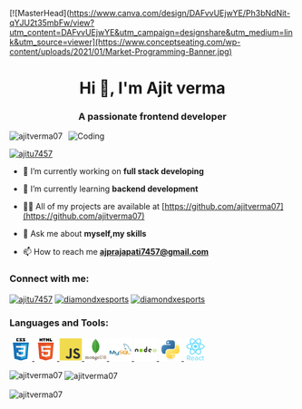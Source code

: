 [![MasterHead](https://www.canva.com/design/DAFvvUEjwYE/Ph3bNdNit-qYJU2t35mbFw/view?utm_content=DAFvvUEjwYE&utm_campaign=designshare&utm_medium=link&utm_source=viewer](https://www.conceptseating.com/wp-content/uploads/2021/01/Market-Programming-Banner.jpg)
<h1 align="center">Hi 👋, I'm Ajit verma</h1>
<h3 align="center">A passionate frontend developer</h3>
<img align="right" alt="Coding" width="400" src="https://media.tenor.com/rePDfDWO3XoAAAAd/hacking.gif">
<p align="left"> <img src="https://komarev.com/ghpvc/?username=ajitverma07&label=Profile%20views&color=0e75b6&style=flat" alt="ajitverma07" /> </p>

<p align="left"> <a href="https://twitter.com/ajitu7457" target="blank"><img src="https://img.shields.io/twitter/follow/ajitu7457?logo=twitter&style=for-the-badge" alt="ajitu7457" /></a> </p>

- 🔭 I’m currently working on **full stack developing**

- 🌱 I’m currently learning **backend development**

- 👨‍💻 All of my projects are available at [https://github.com/ajitverma07](https://github.com/ajitverma07)

- 💬 Ask me about **myself,my skills**

- 📫 How to reach me **ajprajapati7457@gmail.com**

<h3 align="left">Connect with me:</h3>
<p align="left">
<a href="https://twitter.com/ajitu7457" target="blank"><img align="center" src="https://raw.githubusercontent.com/rahuldkjain/github-profile-readme-generator/master/src/images/icons/Social/twitter.svg" alt="ajitu7457" height="30" width="40" /></a>
<a href="https://fb.com/diamondxesports" target="blank"><img align="center" src="https://raw.githubusercontent.com/rahuldkjain/github-profile-readme-generator/master/src/images/icons/Social/facebook.svg" alt="diamondxesports" height="30" width="40" /></a>
<a href="https://instagram.com/diamondxesports" target="blank"><img align="center" src="https://raw.githubusercontent.com/rahuldkjain/github-profile-readme-generator/master/src/images/icons/Social/instagram.svg" alt="diamondxesports" height="30" width="40" /></a>
</p>

<h3 align="left">Languages and Tools:</h3>
<p align="left"> <a href="https://www.w3schools.com/css/" target="_blank" rel="noreferrer"> <img src="https://raw.githubusercontent.com/devicons/devicon/master/icons/css3/css3-original-wordmark.svg" alt="css3" width="40" height="40"/> </a> <a href="https://www.w3.org/html/" target="_blank" rel="noreferrer"> <img src="https://raw.githubusercontent.com/devicons/devicon/master/icons/html5/html5-original-wordmark.svg" alt="html5" width="40" height="40"/> </a> <a href="https://developer.mozilla.org/en-US/docs/Web/JavaScript" target="_blank" rel="noreferrer"> <img src="https://raw.githubusercontent.com/devicons/devicon/master/icons/javascript/javascript-original.svg" alt="javascript" width="40" height="40"/> </a> <a href="https://www.mongodb.com/" target="_blank" rel="noreferrer"> <img src="https://raw.githubusercontent.com/devicons/devicon/master/icons/mongodb/mongodb-original-wordmark.svg" alt="mongodb" width="40" height="40"/> </a> <a href="https://www.mysql.com/" target="_blank" rel="noreferrer"> <img src="https://raw.githubusercontent.com/devicons/devicon/master/icons/mysql/mysql-original-wordmark.svg" alt="mysql" width="40" height="40"/> </a> <a href="https://nodejs.org" target="_blank" rel="noreferrer"> <img src="https://raw.githubusercontent.com/devicons/devicon/master/icons/nodejs/nodejs-original-wordmark.svg" alt="nodejs" width="40" height="40"/> </a> <a href="https://www.python.org" target="_blank" rel="noreferrer"> <img src="https://raw.githubusercontent.com/devicons/devicon/master/icons/python/python-original.svg" alt="python" width="40" height="40"/> </a> <a href="https://reactjs.org/" target="_blank" rel="noreferrer"> <img src="https://raw.githubusercontent.com/devicons/devicon/master/icons/react/react-original-wordmark.svg" alt="react" width="40" height="40"/> </a> </p>

<p><img align="left" src="https://github-readme-stats.vercel.app/api/top-langs?username=ajitverma07&show_icons=true&locale=en&layout=compact" alt="ajitverma07" /></p>

<p>&nbsp;<img align="center" src="https://github-readme-stats.vercel.app/api?username=ajitverma07&show_icons=true&locale=en" alt="ajitverma07" /></p>

<p><img align="center" src="https://github-readme-streak-stats.herokuapp.com/?user=ajitverma07&" alt="ajitverma07" /></p>
